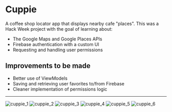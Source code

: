 

# Cuppie
A coffee shop locator app that displays nearby cafe "places". This was a Hack Week project with the goal of learning about:
* The Google Maps and Google Places APIs
* Firebase authentication with a custom UI
* Requesting and handling user permissions

## Improvements to be made
* Better use of ViewModels
* Saving and retrieving user favorites to/from Firebase
* Cleaner implementation of permissions logic

---

![cuppie_1](https://user-images.githubusercontent.com/6013282/122296122-0bb31980-cec8-11eb-942c-19daf6363287.jpg)
![cuppie_2](https://user-images.githubusercontent.com/6013282/122296127-0c4bb000-cec8-11eb-9e6e-f6c9192ed154.jpg)
![cuppie_3](https://user-images.githubusercontent.com/6013282/122296128-0c4bb000-cec8-11eb-81c1-6def1f05d3c1.jpg)
![cuppie_4](https://user-images.githubusercontent.com/6013282/122296129-0c4bb000-cec8-11eb-8e5b-792f906bef30.jpg)
![cuppie_5](https://user-images.githubusercontent.com/6013282/122296131-0ce44680-cec8-11eb-901b-8547d1dd988a.jpg)
![cuppie_6](https://user-images.githubusercontent.com/6013282/122296133-0ce44680-cec8-11eb-8075-c057b3f3efe0.jpg)
